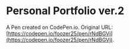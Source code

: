 # Personal Portfolio ver.2

A Pen created on CodePen.io. Original URL: [https://codepen.io/foozer25/pen/rNdBGVj](https://codepen.io/foozer25/pen/rNdBGVj).

